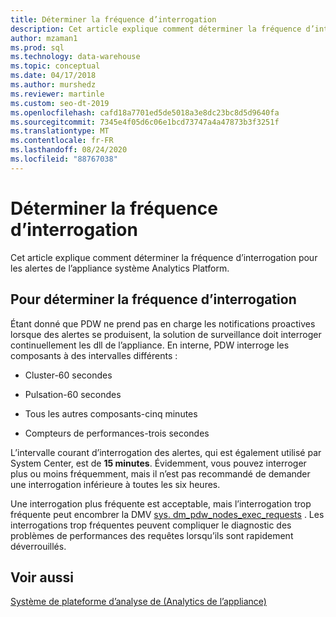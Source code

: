 ```yaml
---
title: Déterminer la fréquence d’interrogation
description: Cet article explique comment déterminer la fréquence d’interrogation pour les alertes de l’appliance système Analytics Platform.
author: mzaman1
ms.prod: sql
ms.technology: data-warehouse
ms.topic: conceptual
ms.date: 04/17/2018
ms.author: murshedz
ms.reviewer: martinle
ms.custom: seo-dt-2019
ms.openlocfilehash: cafd18a7701ed5de5018a3e8dc23bc8d5d9640fa
ms.sourcegitcommit: 7345e4f05d6c06e1bcd73747a4a47873b3f3251f
ms.translationtype: MT
ms.contentlocale: fr-FR
ms.lasthandoff: 08/24/2020
ms.locfileid: "88767038"
---
```

# <a name="determine-polling-frequency"></a>Déterminer la fréquence d’interrogation
Cet article explique comment déterminer la fréquence d’interrogation pour les alertes de l’appliance système Analytics Platform.  
  
## <a name="to-determine-the-polling-frequency"></a>Pour déterminer la fréquence d’interrogation  
Étant donné que PDW ne prend pas en charge les notifications proactives lorsque des alertes se produisent, la solution de surveillance doit interroger continuellement les dll de l’appliance.  En interne, PDW interroge les composants à des intervalles différents :  
  
-   Cluster-60 secondes  
  
-   Pulsation-60 secondes  
  
-   Tous les autres composants-cinq minutes  
  
-   Compteurs de performances-trois secondes  
  
L’intervalle courant d’interrogation des alertes, qui est également utilisé par System Center, est de **15 minutes**.  Évidemment, vous pouvez interroger plus ou moins fréquemment, mais il n’est pas recommandé de demander une interrogation inférieure à toutes les six heures.  
  
Une interrogation plus fréquente est acceptable, mais l’interrogation trop fréquente peut encombrer la DMV [sys. dm_pdw_nodes_exec_requests](../relational-databases/system-dynamic-management-views/sys-dm-exec-requests-transact-sql.md?view=sql-server-ver15) .  Les interrogations trop fréquentes peuvent compliquer le diagnostic des problèmes de performances des requêtes lorsqu’ils sont rapidement déverrouillés.  
  
## <a name="see-also"></a>Voir aussi  
<!-- MISSING LINKS [Common Metadata Query Examples &#40;SQL Server PDW&#41;](../sqlpdw/common-metadata-query-examples-sql-server-pdw.md)  -->  
[Système de plateforme d’analyse de &#40;Analytics de l’appliance&#41;](appliance-monitoring.md)  
